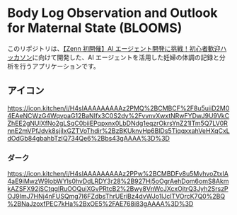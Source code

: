 # Body Log Observation and Outlook for Maternal State (BLOOMS)

このリポジトリは、[【Zenn 初開催】AI エージェント開発に挑戦！初心者歓迎ハッカソン](https://zenn.dev/hackathons/2024-google-cloud-japan-ai-hackathon)に向けて開発した、AI エージェントを活用した妊婦の体調の記録と分析を行うアプリケーションです。

## アイコン

<https://icon.kitchen/i/H4sIAAAAAAAAAz2PMQ%2BCMBCF%2F8u5uiiD2M04EAeNCWzG4WqvpaG12BaNIfx3C0S2dy%2FvvnvXwxtNRwFYDwJ9U9VkCZhEE2gNUlXfNo2gLSqC0biiEPqpxnx0LbDNdg1eqzrOkrsYnZ21ITm5Q7LV0RnnE2mVPfJdvk8sjiIxGZTVoThdir%2BzBKUknvHp6BlDs5TiqqxxahVeHXqCxLdOdGb84gbahbTzIQ734Qe6%2Bbs43gAAAA%3D%3D>

### ダーク

<https://icon.kitchen/i/H4sIAAAAAAAAAz2PPw%2BCMBDFv8u5MvhvoZtxIA4aE9iMwzW9lobWYls0hvDdLRDY3r28%2B927Hj5oOgrAehDom6omS8AkmkAZSFX92jSCtqgIRuOOQuiXGvPRtcB2%2Bwy8VnWcJXcxOjtrQ3Jyh2SrszPOJ9ImJ7HNj4nFUSQmg7I6FZdbsThrUEriBz4dvWJo1lJclTVOrcK7Q0%2BQ%2BNaJzoxfPEC7kHa%2BxOE5%2FAE768i83gAAAA%3D%3D>
